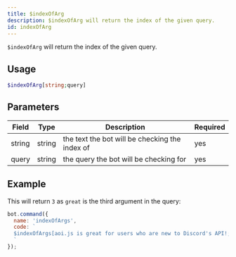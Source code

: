 ```yaml
---
title: $indexOfArg
description: $indexOfArg will return the index of the given query.
id: indexOfArg
---
```


`$indexOfArg` will return the index of the given query.

## Usage

```php
$indexOfArg[string;query]
```

## Parameters 


| Field  | Type   | Description                                    | Required |
| ------ | ------ | ---------------------------------------------- | -------- |
| string | string | the text the bot will be checking the index of | yes      |
| query  | string | the query the bot will be checking for         | yes      |


## Example

This will return `3` as `great` is the third argument in the query:

```javascript
bot.command({
  name: 'indexOfArgs',
  code: `
  $indexOfArgs[aoi.js is great for users who are new to Discord's API!;great]
  `
});
```
